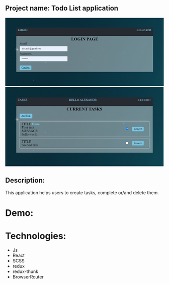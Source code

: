 ## Project name: Todo List application
<img src="./PrtSc_2.png" alt="img"/>
<img src="./PrtSc_1.jpg" alt="img"/>

## Description: 
This application helps users to create tasks, complete or/and delete them.

# Demo:

# Technologies:
- Js
- React
- SCSS
- redux
- redux-thunk
- BrowserRouter
